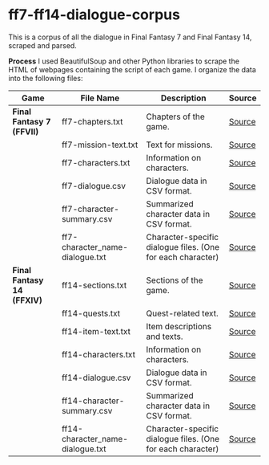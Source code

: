 # ff7-ff14-dialogue-corpus
This is a corpus of all the dialogue in Final Fantasy 7 and Final Fantasy 14, scraped and parsed.

**Process**
I used BeautifulSoup and other Python libraries to scrape the HTML of webpages containing the script of each game. I organize the data into the following files:

| Game          | File Name                          | Description                                                              | Source                                             |
|---------------|------------------------------------|--------------------------------------------------------------------------|----------------------------------------------------|
| **Final Fantasy 7 (FFVII)** | ff7-chapters.txt                | Chapters of the game.                                                   | [Source](https://www.yinza.com/Fandom/Script/)    |
|               | ff7-mission-text.txt              | Text for missions.                                                       | [Source](https://www.yinza.com/Fandom/Script/)    |
|               | ff7-characters.txt                | Information on characters.                                               | [Source](https://www.yinza.com/Fandom/Script/)    |
|               | ff7-dialogue.csv                  | Dialogue data in CSV format.                                             | [Source](https://www.yinza.com/Fandom/Script/)    |
|               | ff7-character-summary.csv         | Summarized character data in CSV format.                                 | [Source](https://www.yinza.com/Fandom/Script/)    |
|               | ff7-character_name-dialogue.txt   | Character-specific dialogue files. (One for each character)             | [Source](https://www.yinza.com/Fandom/Script/)    |
| **Final Fantasy 14 (FFXIV)** | ff14-sections.txt              | Sections of the game.                                                    | [Source](https://xiv.quest/)                      |
|               | ff14-quests.txt                   | Quest-related text.                                                      | [Source](https://xiv.quest/)                      |
|               | ff14-item-text.txt                | Item descriptions and texts.                                             | [Source](https://xiv.quest/)                      |
|               | ff14-characters.txt               | Information on characters.                                               | [Source](https://xiv.quest/)                      |
|               | ff14-dialogue.csv                 | Dialogue data in CSV format.                                             | [Source](https://xiv.quest/)                      |
|               | ff14-character-summary.csv        | Summarized character data in CSV format.                                 | [Source](https://xiv.quest/)                      |
|               | ff14-character_name-dialogue.txt  | Character-specific dialogue files. (One for each character)             | [Source](https://xiv.quest/)                      |
